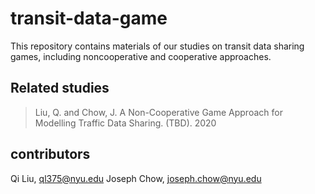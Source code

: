 # transit-data-game
This repository contains materials of our studies on transit data sharing games, including noncooperative and cooperative approaches.

## Related studies
> Liu, Q. and Chow, J. A Non-Cooperative Game Approach for Modelling Traffic Data Sharing. (TBD). 2020

## contributors
Qi Liu, ql375@nyu.edu
Joseph Chow, joseph.chow@nyu.edu
